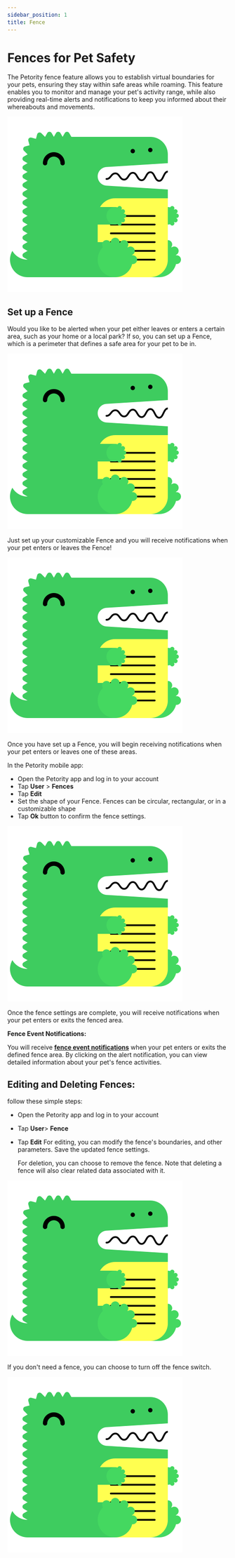 ```yaml
---
sidebar_position: 1
title: Fence
---
```


# Fences for Pet Safety
The Petority fence feature allows you to establish virtual boundaries for your pets, ensuring they stay within safe areas while roaming. This feature enables you to monitor and manage your pet's activity range, while also providing real-time alerts and notifications to keep you informed about their whereabouts and movements.

![fence-map](/img/logo.svg)

## Set up a Fence

Would you like to be alerted when your pet either leaves or enters a certain area, such as your home or a local park? If so, you can set up a Fence, which is a perimeter that defines a safe area for your pet to be in. 

![fence edit](/img/logo.svg)

Just set up your customizable Fence and you will receive notifications when your pet enters or leaves the Fence!

![shape of fence](/img/logo.svg)

Once you have set up a Fence, you will begin receiving notifications when your pet enters or leaves one of these areas.

In the Petority mobile app:

+ Open the Petority app and log in to your account
+ Tap **User** > **Fences**
+ Tap **Edit** 
+ Set the shape of your Fence. Fences can be circular, rectangular, or in a customizable shape
+ Tap **Ok**  button to confirm the fence settings.

![Steps](/img/logo.svg)

Once the fence settings are complete, you will receive notifications when your pet enters or exits the fenced area.

**Fence Event Notifications:**

You will receive **[fence event notifications](/docs/petority/features/alerts-notifications)** when your pet enters or exits the defined fence area.
By clicking on the alert notification, you can view detailed information about your pet's fence activities.

## Editing and Deleting Fences:
follow these simple steps:

+ Open the Petority app and log in to your account
+ Tap **User**> **Fence**
+ Tap **Edit**
    For editing, you can modify the fence's boundaries, and other parameters. Save the updated fence settings.
  
    For deletion, you can choose to remove the fence. Note that deleting a fence will also clear related data associated with it.

![Editing and Deleting](/img/logo.svg)

If you don't need a fence, you can choose to turn off the fence switch.

![switch](/img/logo.svg)
